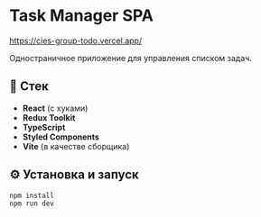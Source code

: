 # Task Manager SPA

https://cies-group-todo.vercel.app/

Одностраничное приложение для управления списком задач.

## 🚀 Стек

- **React** (с хуками)
- **Redux Toolkit**
- **TypeScript**
- **Styled Components**
- **Vite** (в качестве сборщика)

## ⚙️ Установка и запуск

```bash
npm install
npm run dev
```
